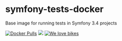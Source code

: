 # symfony-tests-docker
Base image for running tests in Symfony 3.4 projects

[![Docker Pulls](https://img.shields.io/docker/pulls/marcelorodrigo/symfony-tests-docker.svg?maxAge=2592000)]()
[![](https://images.microbadger.com/badges/image/marcelorodrigo/symfony-tests-docker.svg)](http://microbadger.com/images/marcelorodrigo/symfony-tests-docker)
[![We love bikes](https://img.shields.io/badge/we%20love-bikes-orange.svg)]()
